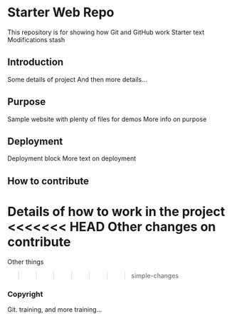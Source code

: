 # Starter Web Repo

This repository is for showing how Git and GitHub work
Starter text
Modifications stash

## Introduction

Some details of project
And then more details...

## Purpose

Sample website with plenty of files for demos
More info on purpose

## Deployment

Deployment block
More text on deployment

## How to contribute

Details of how to work in the project
<<<<<<< HEAD
Other changes on contribute
=======
Other things
>>>>>>> simple-changes

### Copyright

Git. training, and more training...